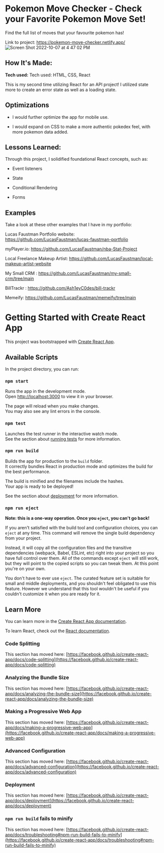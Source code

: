 # Pokemon Move Checker - Check your Favorite Pokemon Move Set!

Find the full list of moves that your favourite pokemon has!

Link to project: https://pokemon-move-checker.netlify.app/
![Screen Shot 2022-10-07 at 4 47 02 PM](https://user-images.githubusercontent.com/99927513/194676090-b5814cca-ee42-4dd8-bb39-f92428a0b296.png )

## How It's Made:

**Tech used:**
Tech used: HTML, CSS, React

This is my second time utilizing React for an API project! I utilized state more to create an error state as well as a loading state.

## Optimizations

- I would further optimize the app for mobile use. 

- I would expand on CSS to make a more authentic pokedex feel, with more pokemon data added.

## Lessons Learned:

Through this project, I solidified foundational React concepts, such as:

- Event listeners

- State

- Conditional Rendering

- Forms


## Examples

Take a look at these other examples that I have in my portfolio:

Lucas Faustman Portfolio website: https://github.com/LucasFaustman/lucas-faustman-portfolio

myPlayer.io: https://github.com/LucasFaustman/nba-Stat-Project

Local Freelance Makeup Artist: https://github.com/LucasFaustman/local-makeup-artist-website

My Small CRM : https://github.com/LucasFaustman/my-small-crm/tree/main

BillTrackr : https://github.com/Ash1eyC0des/bill-trackr

Memeify: https://github.com/LucasFaustman/memeify/tree/main



# Getting Started with Create React App

This project was bootstrapped with [Create React App](https://github.com/facebook/create-react-app).

## Available Scripts

In the project directory, you can run:

### `npm start`

Runs the app in the development mode.\
Open [http://localhost:3000](http://localhost:3000) to view it in your browser.

The page will reload when you make changes.\
You may also see any lint errors in the console.

### `npm test`

Launches the test runner in the interactive watch mode.\
See the section about [running tests](https://facebook.github.io/create-react-app/docs/running-tests) for more information.

### `npm run build`

Builds the app for production to the `build` folder.\
It correctly bundles React in production mode and optimizes the build for the best performance.

The build is minified and the filenames include the hashes.\
Your app is ready to be deployed!

See the section about [deployment](https://facebook.github.io/create-react-app/docs/deployment) for more information.

### `npm run eject`

**Note: this is a one-way operation. Once you `eject`, you can't go back!**

If you aren't satisfied with the build tool and configuration choices, you can `eject` at any time. This command will remove the single build dependency from your project.

Instead, it will copy all the configuration files and the transitive dependencies (webpack, Babel, ESLint, etc) right into your project so you have full control over them. All of the commands except `eject` will still work, but they will point to the copied scripts so you can tweak them. At this point you're on your own.

You don't have to ever use `eject`. The curated feature set is suitable for small and middle deployments, and you shouldn't feel obligated to use this feature. However we understand that this tool wouldn't be useful if you couldn't customize it when you are ready for it.

## Learn More

You can learn more in the [Create React App documentation](https://facebook.github.io/create-react-app/docs/getting-started).

To learn React, check out the [React documentation](https://reactjs.org/).

### Code Splitting

This section has moved here: [https://facebook.github.io/create-react-app/docs/code-splitting](https://facebook.github.io/create-react-app/docs/code-splitting)

### Analyzing the Bundle Size

This section has moved here: [https://facebook.github.io/create-react-app/docs/analyzing-the-bundle-size](https://facebook.github.io/create-react-app/docs/analyzing-the-bundle-size)

### Making a Progressive Web App

This section has moved here: [https://facebook.github.io/create-react-app/docs/making-a-progressive-web-app](https://facebook.github.io/create-react-app/docs/making-a-progressive-web-app)

### Advanced Configuration

This section has moved here: [https://facebook.github.io/create-react-app/docs/advanced-configuration](https://facebook.github.io/create-react-app/docs/advanced-configuration)

### Deployment

This section has moved here: [https://facebook.github.io/create-react-app/docs/deployment](https://facebook.github.io/create-react-app/docs/deployment)

### `npm run build` fails to minify

This section has moved here: [https://facebook.github.io/create-react-app/docs/troubleshooting#npm-run-build-fails-to-minify](https://facebook.github.io/create-react-app/docs/troubleshooting#npm-run-build-fails-to-minify)
